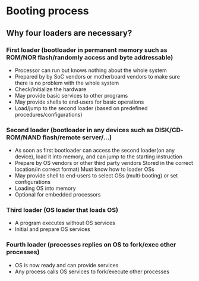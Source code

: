 # Booting process

## Why four loaders are necessary?

### First loader (bootloader in permanent memory such as ROM/NOR flash/randomly access and byte addressable)

- Processor can run but knows nothing about the whole system
- Prepared by by SoC vendors or motherboard vendors to make sure there is no problem with the whole system
- Check/initialize the hardware
- May provide basic services to other programs
- May provide shells to end‐users for basic operations
- Load/jump to the second loader (based on predefined procedures/configurations)

### Second loader (bootloader in any devices such as DISK/CD‐ROM/NAND flash/remote server/…)

- As soon as first bootloader can access the second loader(on any device), load it into memory, and can jump to the starting instruction
- Prepare by OS vendors or other third party vendors
	Stored in the correct location/in correct format)
	Must know how to loader OSs
- May provide shell to end‐users to select OSs (multi‐booting) or set configurations
- Loading OS into memory
- Optional for embedded processors

### Third loader (OS loader that loads OS)

- A program executes without OS services
- Initial and prepare OS services

### Fourth loader (processes replies on OS to fork/exec other processes)

- OS is now ready and can provide services
- Any process calls OS services to fork/execute other processes










